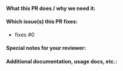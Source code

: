 #### What this PR does / why we need it: 




#### Which issue(s) this PR fixes:

- fixes #0


#### Special notes for your reviewer:




#### Additional documentation, usage docs, etc.:

